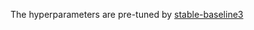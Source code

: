 The hyperparameters are pre-tuned by [stable-baseline3](https://github.com/DLR-RM/rl-baselines3-zoo)